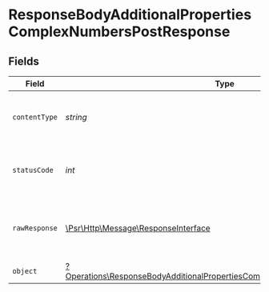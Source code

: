 # ResponseBodyAdditionalPropertiesComplexNumbersPostResponse


## Fields

| Field                                                                                                                                                                   | Type                                                                                                                                                                    | Required                                                                                                                                                                | Description                                                                                                                                                             |
| ----------------------------------------------------------------------------------------------------------------------------------------------------------------------- | ----------------------------------------------------------------------------------------------------------------------------------------------------------------------- | ----------------------------------------------------------------------------------------------------------------------------------------------------------------------- | ----------------------------------------------------------------------------------------------------------------------------------------------------------------------- |
| `contentType`                                                                                                                                                           | *string*                                                                                                                                                                | :heavy_check_mark:                                                                                                                                                      | HTTP response content type for this operation                                                                                                                           |
| `statusCode`                                                                                                                                                            | *int*                                                                                                                                                                   | :heavy_check_mark:                                                                                                                                                      | HTTP response status code for this operation                                                                                                                            |
| `rawResponse`                                                                                                                                                           | [\Psr\Http\Message\ResponseInterface](https://www.php-fig.org/psr/psr-7/#33-psrhttpmessageresponseinterface)                                                            | :heavy_check_mark:                                                                                                                                                      | Raw HTTP response; suitable for custom response parsing                                                                                                                 |
| `object`                                                                                                                                                                | [?Operations\ResponseBodyAdditionalPropertiesComplexNumbersPostResponseBody](../../Models/Operations/ResponseBodyAdditionalPropertiesComplexNumbersPostResponseBody.md) | :heavy_minus_sign:                                                                                                                                                      | OK                                                                                                                                                                      |
